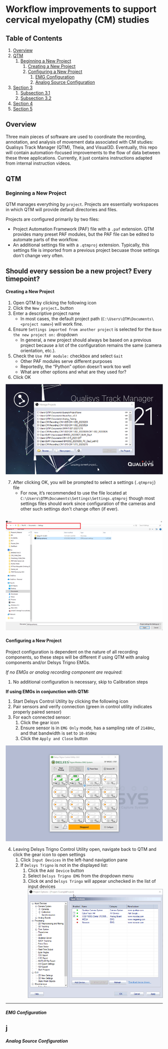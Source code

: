 # Workflow improvements to support cervical myelopathy (CM) studies

## Table of Contents
1. [Overview](#overview)
2. [QTM](#qtm)
    1. [Beginning a New Project](#beginning-a-new-project)
        1. [Creating a New Project](#creating-a-new-project)
        2. [Configuring a New Project](#configuring-a-new-project)
            1. [EMG Configuration](#emg-configuration)
            2. [Analog Source Configuration](#analog-source-configuration)
4. [Section 3](#section-3)
    1. [Subsection 3.1](#subsection-31)
    2. [Subsection 3.2](#subsection-32)
5. [Section 4](#section-4)
6. [Section 5](#section-5)

## Overview
Three main pieces of software are used to coordinate the recording, annotation, and analysis of movement data associated with CM studies: Qualisys Track Manager (QTM), Theia, and Visual3D.
Eventually, this repo will contain automation-focused improvements to the flow of data between these three applications. Currently, it just contains instructions adapted from internal instruction videos.  

## QTM
### Beginning a New Project
QTM manages everything by `project`. Projects are essentially workspaces in which QTM will provide default directories and files.  
  
Projects are configured primarily by two files:
- Project Automation Framework (PAF) file with a `.paf` extension. QTM provides many preset PAF modules, but the PAF file can be edited to automate parts of the workflow.
- An additional settings file with a `.qtmproj` extension. Typically, this settings file is imported from a previous project becuase those settings don't change very often.  

Should every session be a new project? Every timepoint?  
---

#### Creating a New Project
1.	Open QTM by clicking the following icon  
2.	Click the `New project…` button
3.	Enter a descriptive project name
    -   In most cases, the default project path (`C:\Users\QTM\Documents\<project name>`) will work fine.
4.	Ensure `Settings imported from another project` is selected for the `Base the new project on:` dropdown
    -	In general, a new project should always be based on a previous project because a lot of the configuration remains the same (camera orientation, etc.).
5.	Check the `Use PAF module:` checkbox and select `Gait`
    -	Other PAF modules serve different purposes
    -	Reportedly, the “Python” option doesn’t work too well
    -	What are other options and what are they used for?
6.	Click OK  
  
![Creation of new project in QTM](assets/qtm_new_project.gif)
 
7.	After clicking OK, you will be prompted to select a settings (`.qtmproj`) file
    -	For now, it’s recommended to use the file located at `C:\Users\QTM\Documents\Settings\Settings.qtmproj` though most settings files should work since configuration of the cameras and other such settings don’t change often (if ever).  
  
![Select the settings file](assets/qtm_settings_file.png)
---

#### Configuring a New Project
Project configuration is dependent on the nature of all recording components, so these steps will be different if using QTM with analog components and/or Delsys Trigno EMGs.

*If no EMGs or analog recording component are required:*
1. No additional configuration is necessary, skip to Calibration steps  

**If using EMGs in conjunction with QTM:**
1. Start Delsys Control Utility by clicking the following icon  
2. Pair sensors and verify connection (green in control utility indicates properly paired sensor)
3. For each connected sensor:
    1. Click the gear icon
    2. Ensure sensor is in `EMG Only` mode, has a sampling rate of `2148Hz`, and that bandwidth is set to `10-850Hz`
    3. Click the `Apply and Close` button  
  
![Modify EMG settings](assets/trigno_sensor_config.gif)

4. Leaving Delsys Trigno Control Utility open, navigate back to QTM and click the gear icon to open settings 
    1. Click `Input Devices` in the left-hand navigation pane
    2. If `Delsys Trigno` is not in the displayed list:
        1.	Click the `Add Device` button
        2.	Select `Delsys Trigno EMG` from the dropdown menu
        3.	Click `OK` and `Delsys Tringo` will appear unchecked in the list of input devices
![Add Delsys Trigno EMGs](assets/qtm_add_delsys.gif)
---

##### EMG Configuration
j
---

##### Analog Source Configuration







